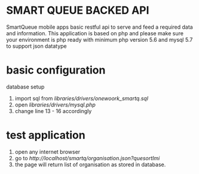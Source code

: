# SMART QUEUE BACKED API
SmartQueue mobile apps basic restful api to serve and feed a required data and information. This application is based on php and please make sure your environment is php ready with minimum php version 5.6 and mysql 5.7 to support json datatype

# basic configuration 
database setup
 1. import sql from *libraries/drivers/onewoork_smartq.sql*
 2. open *libraries/drivers/mysql.php*
 3. change line 13 - 16 accordingly

# test application
 1. open any internet browser
 2. go to *http://localhost/smartq/organisation.json?quesortImi*
 3. the page will return list of organisation as stored in database.
